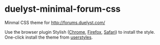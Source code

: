 # duelyst-minimal-forum-css

Minmal CSS theme for http://forums.duelyst.com/

Use the browser plugin Stylish ([Chrome](https://chrome.google.com/webstore/detail/stylish/fjnbnpbmkenffdnngjfgmeleoegfcffe?hl=de), [Firefox](https://addons.mozilla.org/de/firefox/addon/stylish/), [Safari](http://sobolev.us/stylish/)) to install the style. 
One-click install the theme from [userstyles](https://userstyles.org/styles/134930/custom-duelyst-forum-style). 
